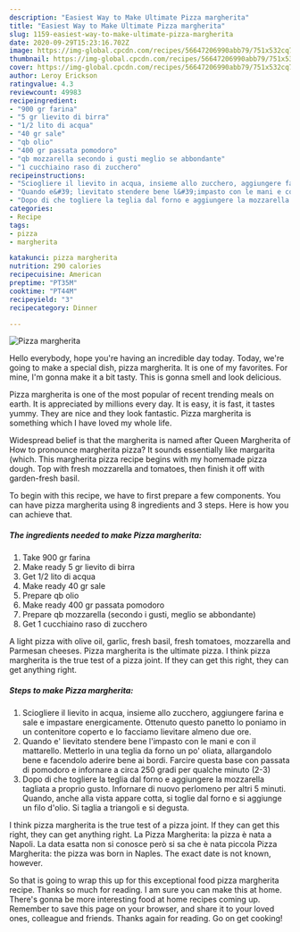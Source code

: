 ```yaml
---
description: "Easiest Way to Make Ultimate Pizza margherita"
title: "Easiest Way to Make Ultimate Pizza margherita"
slug: 1159-easiest-way-to-make-ultimate-pizza-margherita
date: 2020-09-29T15:23:16.702Z
image: https://img-global.cpcdn.com/recipes/56647206990abb79/751x532cq70/pizza-margherita-recipe-main-photo.jpg
thumbnail: https://img-global.cpcdn.com/recipes/56647206990abb79/751x532cq70/pizza-margherita-recipe-main-photo.jpg
cover: https://img-global.cpcdn.com/recipes/56647206990abb79/751x532cq70/pizza-margherita-recipe-main-photo.jpg
author: Leroy Erickson
ratingvalue: 4.3
reviewcount: 49983
recipeingredient:
- "900 gr farina"
- "5 gr lievito di birra"
- "1/2 lito di acqua"
- "40 gr sale"
- "qb olio"
- "400 gr passata pomodoro"
- "qb mozzarella secondo i gusti meglio se abbondante"
- "1 cucchiaino raso di zucchero"
recipeinstructions:
- "Sciogliere il lievito in acqua, insieme allo zucchero, aggiungere farina e sale e impastare energicamente. Ottenuto questo panetto lo poniamo in un contenitore coperto e lo facciamo lievitare almeno due ore."
- "Quando e&#39; lievitato stendere bene l&#39;impasto con le mani e con il mattarello. Metterlo in una teglia da forno un po&#39; oliata, allargandolo bene e facendolo aderire bene ai bordi. Farcire questa base con passata di pomodoro e infornare a circa 250 gradi per qualche minuto (2-3)"
- "Dopo di che togliere la teglia dal forno e aggiungere la mozzarella tagliata a proprio gusto. Infornare di nuovo perlomeno per altri 5 minuti. Quando, anche alla vista appare cotta, si toglie dal forno e si aggiunge un filo d&#39;olio. Si taglia a triangoli e si degusta."
categories:
- Recipe
tags:
- pizza
- margherita

katakunci: pizza margherita 
nutrition: 290 calories
recipecuisine: American
preptime: "PT35M"
cooktime: "PT44M"
recipeyield: "3"
recipecategory: Dinner

---
```



![Pizza margherita](https://img-global.cpcdn.com/recipes/56647206990abb79/751x532cq70/pizza-margherita-recipe-main-photo.jpg)

Hello everybody, hope you're having an incredible day today. Today, we're going to make a special dish, pizza margherita. It is one of my favorites. For mine, I'm gonna make it a bit tasty. This is gonna smell and look delicious.

Pizza margherita is one of the most popular of recent trending meals on earth. It is appreciated by millions every day. It is easy, it is fast, it tastes yummy. They are nice and they look fantastic. Pizza margherita is something which I have loved my whole life.

Widespread belief is that the margherita is named after Queen Margherita of How to pronounce margherita pizza? It sounds essentially like margarita (which. This margherita pizza recipe begins with my homemade pizza dough. Top with fresh mozzarella and tomatoes, then finish it off with garden-fresh basil.


To begin with this recipe, we have to first prepare a few components. You can have pizza margherita using 8 ingredients and 3 steps. Here is how you can achieve that.

<!--inarticleads1-->

##### The ingredients needed to make Pizza margherita:

1. Take 900 gr farina
1. Make ready 5 gr lievito di birra
1. Get 1/2 lito di acqua
1. Make ready 40 gr sale
1. Prepare qb olio
1. Make ready 400 gr passata pomodoro
1. Prepare qb mozzarella (secondo i gusti, meglio se abbondante)
1. Get 1 cucchiaino raso di zucchero


A light pizza with olive oil, garlic, fresh basil, fresh tomatoes, mozzarella and Parmesan cheeses. Pizza margherita is the ultimate pizza. I think pizza margherita is the true test of a pizza joint. If they can get this right, they can get anything right. 

<!--inarticleads2-->

##### Steps to make Pizza margherita:

1. Sciogliere il lievito in acqua, insieme allo zucchero, aggiungere farina e sale e impastare energicamente. Ottenuto questo panetto lo poniamo in un contenitore coperto e lo facciamo lievitare almeno due ore.
1. Quando e&#39; lievitato stendere bene l&#39;impasto con le mani e con il mattarello. Metterlo in una teglia da forno un po&#39; oliata, allargandolo bene e facendolo aderire bene ai bordi. Farcire questa base con passata di pomodoro e infornare a circa 250 gradi per qualche minuto (2-3)
1. Dopo di che togliere la teglia dal forno e aggiungere la mozzarella tagliata a proprio gusto. Infornare di nuovo perlomeno per altri 5 minuti. Quando, anche alla vista appare cotta, si toglie dal forno e si aggiunge un filo d&#39;olio. Si taglia a triangoli e si degusta.


I think pizza margherita is the true test of a pizza joint. If they can get this right, they can get anything right. La Pizza Margherita: la pizza è nata a Napoli. La data esatta non si conosce però si sa che è nata piccola Pizza Margherita: the pizza was born in Naples. The exact date is not known, however. 

So that is going to wrap this up for this exceptional food pizza margherita recipe. Thanks so much for reading. I am sure you can make this at home. There's gonna be more interesting food at home recipes coming up. Remember to save this page on your browser, and share it to your loved ones, colleague and friends. Thanks again for reading. Go on get cooking!
